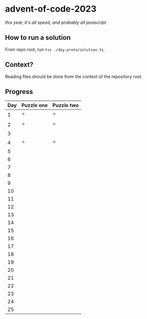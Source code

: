 # advent-of-code-2023

_this year, it's all speed, and probably all javascript_

## How to run a solution

From repo root, run `tsx ./day-proto/solution.ts`.

## Context?

Reading files should be done from the context of the repository root.

## Progress

| Day | Puzzle one | Puzzle two |
| --- | ---------- | ---------- |
| 1   | ⭐         | ⭐         |
| 2   | ⭐         | ⭐         |
| 3   |            |            |
| 4   | ⭐         | ⭐         |
| 5   |            |            |
| 6   |            |            |
| 7   |            |            |
| 8   |            |            |
| 9   |            |            |
| 10  |            |            |
| 11  |            |            |
| 12  |            |            |
| 13  |            |            |
| 14  |            |            |
| 15  |            |            |
| 16  |            |            |
| 17  |            |            |
| 18  |            |            |
| 19  |            |            |
| 20  |            |            |
| 21  |            |            |
| 22  |            |            |
| 23  |            |            |
| 24  |            |            |
| 25  |            |            |
